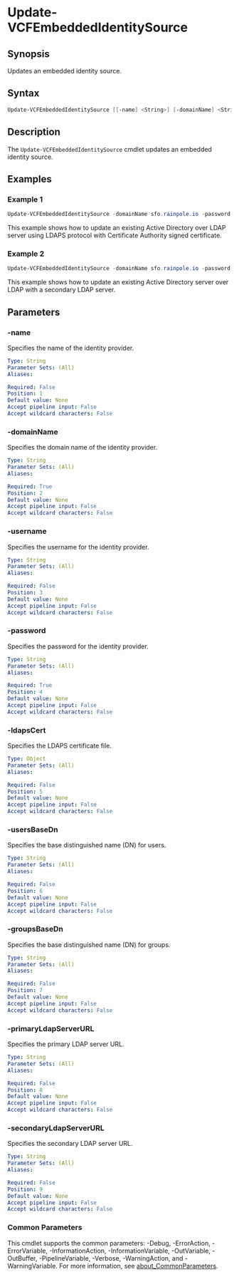 # Update-VCFEmbeddedIdentitySource

## Synopsis

Updates an embedded identity source.

## Syntax

```powershell
Update-VCFEmbeddedIdentitySource [[-name] <String>] [-domainName] <String> [[-username] <String>]
```

## Description

The `Update-VCFEmbeddedIdentitySource` cmdlet updates an embedded identity source.

## Examples

### Example 1

```powershell
Update-VCFEmbeddedIdentitySource -domainName sfo.rainpole.io -password VMw@re123! -primaryLdapServerURL ldaps://sfo-ad01.sfo.rainpole.io:636 -ldapsCert F:\certificates\Root64.cer
```

This example shows how to update an existing Active Directory over LDAP server using LDAPS protocol with Certificate Authority signed certificate.

### Example 2

```powershell
Update-VCFEmbeddedIdentitySource -domainName sfo.rainpole.io -password VMw@re123! -secondaryLdapServerURL ldap://sfo-ad01.sfo.rainpole.io:389
```

This example shows how to update an existing Active Directory server over LDAP with a secondary LDAP server.

## Parameters

### -name

Specifies the name of the identity provider.

```yaml
Type: String
Parameter Sets: (All)
Aliases:

Required: False
Position: 1
Default value: None
Accept pipeline input: False
Accept wildcard characters: False
```

### -domainName

Specifies the domain name of the identity provider.

```yaml
Type: String
Parameter Sets: (All)
Aliases:

Required: True
Position: 2
Default value: None
Accept pipeline input: False
Accept wildcard characters: False
```

### -username

Specifies the username for the identity provider.

```yaml
Type: String
Parameter Sets: (All)
Aliases:

Required: False
Position: 3
Default value: None
Accept pipeline input: False
Accept wildcard characters: False
```

### -password

Specifies the password for the identity provider.

```yaml
Type: String
Parameter Sets: (All)
Aliases:

Required: True
Position: 4
Default value: None
Accept pipeline input: False
Accept wildcard characters: False
```

### -ldapsCert

Specifies the LDAPS certificate file.

```yaml
Type: Object
Parameter Sets: (All)
Aliases:

Required: False
Position: 5
Default value: None
Accept pipeline input: False
Accept wildcard characters: False
```

### -usersBaseDn

Specifies the base distinguished name (DN) for users.

```yaml
Type: String
Parameter Sets: (All)
Aliases:

Required: False
Position: 6
Default value: None
Accept pipeline input: False
Accept wildcard characters: False
```

### -groupsBaseDn

Specifies the base distinguished name (DN) for groups.

```yaml
Type: String
Parameter Sets: (All)
Aliases:

Required: False
Position: 7
Default value: None
Accept pipeline input: False
Accept wildcard characters: False
```

### -primaryLdapServerURL

Specifies the primary LDAP server URL.

```yaml
Type: String
Parameter Sets: (All)
Aliases:

Required: False
Position: 8
Default value: None
Accept pipeline input: False
Accept wildcard characters: False
```

### -secondaryLdapServerURL

Specifies the secondary LDAP server URL.

```yaml
Type: String
Parameter Sets: (All)
Aliases:

Required: False
Position: 9
Default value: None
Accept pipeline input: False
Accept wildcard characters: False
```

### Common Parameters

This cmdlet supports the common parameters: -Debug, -ErrorAction, -ErrorVariable, -InformationAction, -InformationVariable, -OutVariable, -OutBuffer, -PipelineVariable, -Verbose, -WarningAction, and -WarningVariable. For more information, see [about_CommonParameters](http://go.microsoft.com/fwlink/?LinkID=113216).
